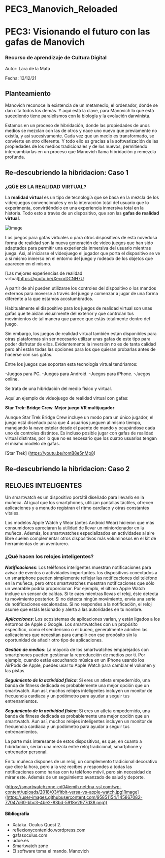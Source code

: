 # PEC3_Manovich_Reloaded 
# PEC3: Visionando el futuro con las gafas de Manovich 

### Recurso de aprendizaje de Cultura Digital 


Autor: Lara de la Mata


Fecha: 13/12/21



## Planteamiento
Manovich reconoce la existencia de un metamedio, el ordenador, donde se dan cita todos los demás.  Y aquí está la clave, para Manovich lo que está sucediendo tiene paralelismos con la biología y la evolución darwinista.

Estamos en un proceso de hibridación, donde las propiedades de unos medios se mezclan con las de otros y nace uno nuevo que previamente no existía, y así sucesivamente.  Cada vez que un medio es transformado, se convierte en otro diferente.  Y todo ello es gracias a la softwarización de las propiedades de los medios tradicionales y de los nuevos, permitiendo intercambiarlas en un proceso que Manovich llama hibridación y remezcla profunda.


## Re-descubriendo la hibridacion: Caso 1

### **¿QÚE ES LA REALIDAD VIRTUAL?**
La **realidad virtual** es un tipo de tecnología que se basa en la mezcla de los videojuegos convencionales y en la interacción total del usuario que lo experimenta, convirtiéndolo en una experiencia inmersiva total en la historia. Todo esto a través de un dispositivo, que son las **gafas de realidad virtual**.

![image](https://user-images.githubusercontent.com/95851154/145860791-404164b5-0c02-46c8-93c5-508491ef4655.png)



Los juegos para gafas virtuales o para otros dispositivos de esta novedosa forma de realidad son la nueva generación de video juegos que han sido adaptados para permitir una experiencia inmersiva del usuario mientras juega. Así, al iniciarse el videojuego el jugador que porta el dispositivo se ve a sí mismo inmerso en el entorno del juego y rodeado de los objetos que aparecen en el mismo.

[Las mejores experiencias de realidad virtual]https://youtu.be/XecqrDCNH7U



A partir de ahí pueden utilizarse los controles del dispositivo o los mandos externos para moverse a través del juego y comenzar a jugar de una forma diferente a la que estamos acostumbrados.

Habitualmente el dispositivo para los juegos de realidad virtual son unas gafas que te aíslan visualmente del exterior y que controlan tus movimientos de tal manera que parece que estás totalmente dentro del juego.

Sin embargo, los juegos de realidad virtual también están disponibles para otras plataformas sin ser necesario utilizar unas gafas de este tipo para poder disfrutar de ellos. Evidentemente la inversión no es de tanta calidad pero ahí están todas las opciones para los que quieran probarlas antes de hacerse con sus gafas.

Entre los juegos que soportan esta tecnología virtual tendríamos:​

-Juegos para PC.
-Juegos para Android.
-Juegos para iPhone.
-Juegos online.




Se trata de una hibridación del medio físico y virtual.

Aquí un ejemplo de videojuego de realidad virtual con gafas:

**Star Trek: Bridge Crew. Mejor juego VR multijugador**

Aunque Star Trek Bridge Crew incluye un modo para un único jugador, el juego está diseñado para que 4 usuarios jueguen al mismo tiempo, manejando la nave estelar desde el puente de mando y ocupándose cada uno de controles distintos. Es incluso posible jugar con gafas de realidad virtual distintas, por lo que no es necesario que los cuatro usuarios tengan el mismo modelo de gafas.


[Star Trek] (https://youtu.be/romB8e5nMp8)






## Re-descubriendo la hibridacion: Caso 2


## **RELOJES INTELIGENTES**

Un smartwatch es un dispositivo portátil diseñado para llevarlo en la muñeca. Al igual que los smartphones, utilizan pantallas táctiles, ofrecen aplicaciones y a menudo registran el ritmo cardíaco y otras constantes vitales.

Los modelos Apple Watch y Wear (antes Android Wear) hicieron que más consumidores apreciaran la utilidad de llevar un miniordenador en la muñeca. Además, los smartwatches especializados en actividades al aire libre suelen complementar otros dispositivos más voluminosos en el kit de herramientas de un aventurero.

 
### **¿Qué hacen los relojes inteligentes?**


***Notificaciones***: Los teléfonos inteligentes muestran notificaciones para avisar de eventos o actividades importantes.
los dispositivos conectados a un smartphone pueden simplemente reflejar las notificaciones del teléfono en la muñeca, pero otros smartwatches muestran notificaciones que sólo un wearable podría proporcionar. Por ejemplo, el último Apple Watch incluye un sensor de caídas. Si te caes mientras llevas el reloj, éste detecta tu movimiento posterior. Si no detecta ningún movimiento, envía una serie de notificaciones escalonadas. Si no respondes a la notificación, el reloj asume que estás lesionado y alerta a las autoridades en tu nombre.

***Aplicaciones***: Los ecosistemas de aplicaciones varían, y están ligados a los entornos de Apple o Google. Los smartwatches con un propósito específico, como el senderismo o el buceo, generalmente admiten las aplicaciones que necesitan para cumplir con ese propósito sin la oportunidad de añadir otro tipo de aplicaciones.


***Gestión de medios***: La mayoría de los smartwatches emparejados con smartphones pueden gestionar la reproducción de medios por ti. Por ejemplo, cuando estás escuchando música en un iPhone usando los AirPods de Apple, puedes usar tu Apple Watch para cambiar el volumen y las pistas.

***Seguimiento de la actividad física***: Si eres un atleta empedernido, una banda de fitness dedicada es probablemente una mejor opción que un smartwatch. Aun así, muchos relojes inteligentes incluyen un monitor de frecuencia cardíaca y un podómetro para ayudar a seguir tus entrenamientos.


***Seguimiento de la actividad física***: Si eres un atleta empedernido, una banda de fitness dedicada es probablemente una mejor opción que un smartwatch. Aun así, muchos relojes inteligentes incluyen un monitor de frecuencia cardíaca y un podómetro para ayudar a seguir tus entrenamientos.

La parte más interesante de estos dispositivos, es que, en cuanto a hibridación, serían una mezcla entre reloj tradicional, smartphone y entrenador personal.

En tu muñeca dispones de un reloj, un complemento tradicional decorativo que dice la hora, pero a la vez recibes y respondes a todas las notificaciones como harías con tu teléfono móvil, pero sin necesidad de mirar este. Además de un seguimiento avanzado de salud y deporte.


(https://smartwatchzone-cd04iemih.netdna-ssl.com/wp-content/uploads/2018/03/fitbit-versa-vs-apple-watch.jpg![image](https://user-images.githubusercontent.com/95851154/145867082-77047c60-bbc3-4be2-83bd-5918e2977d38.png))



#### **Bibliografía**
- Xataka. Oculus Quest 2.
- reflexionycontenido.wordpress.com
- gafasoculus.com
- udoe.es
- Smartwatch zone
- El software toma el mando. Manovich






